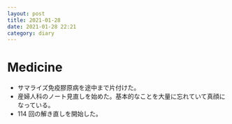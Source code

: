 ```yaml
---
layout: post
title: 2021-01-28
date: 2021-01-28 22:21
category: diary
---
```


# Medicine
- サマライズ免疫膠原病を途中まで片付けた。
- 産婦人科のノート見直しを始めた。基本的なことを大量に忘れていて真顔になっている。
- 114 回の解き直しを開始した。